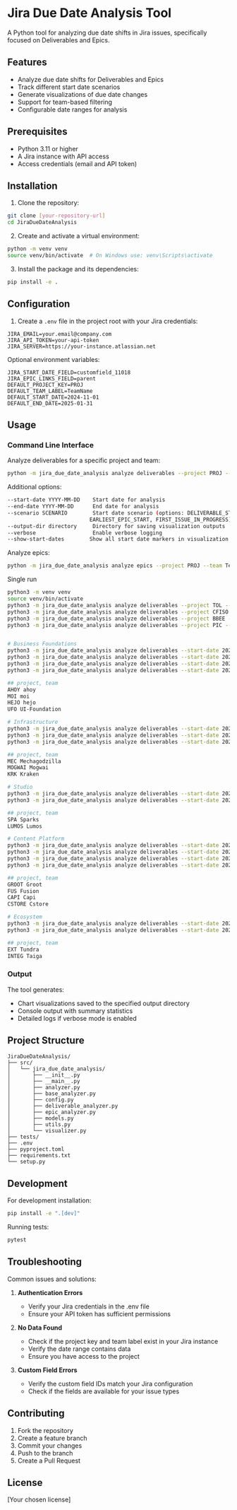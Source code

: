 # Jira Due Date Analysis Tool

A Python tool for analyzing due date shifts in Jira issues, specifically focused on Deliverables and Epics.

## Features

- Analyze due date shifts for Deliverables and Epics
- Track different start date scenarios
- Generate visualizations of due date changes
- Support for team-based filtering
- Configurable date ranges for analysis

## Prerequisites

- Python 3.11 or higher
- A Jira instance with API access
- Access credentials (email and API token)

## Installation

1. Clone the repository:
```bash
git clone [your-repository-url]
cd JiraDueDateAnalysis
```

2. Create and activate a virtual environment:
```bash
python -m venv venv
source venv/bin/activate  # On Windows use: venv\Scripts\activate
```

3. Install the package and its dependencies:
```bash
pip install -e .
```

## Configuration

1. Create a `.env` file in the project root with your Jira credentials:
```env
JIRA_EMAIL=your.email@company.com
JIRA_API_TOKEN=your-api-token
JIRA_SERVER=https://your-instance.atlassian.net
```

Optional environment variables:
```env
JIRA_START_DATE_FIELD=customfield_11018
JIRA_EPIC_LINKS_FIELD=parent
DEFAULT_PROJECT_KEY=PROJ
DEFAULT_TEAM_LABEL=TeamName
DEFAULT_START_DATE=2024-11-01
DEFAULT_END_DATE=2025-01-31
```

## Usage

### Command Line Interface

Analyze deliverables for a specific project and team:
```bash
python -m jira_due_date_analysis analyze deliverables --project PROJ --team TeamName
```

Additional options:
```bash
--start-date YYYY-MM-DD    Start date for analysis
--end-date YYYY-MM-DD      End date for analysis
--scenario SCENARIO        Start date scenario (options: DELIVERABLE_START_DATE, 
                          EARLIEST_EPIC_START, FIRST_ISSUE_IN_PROGRESS)
--output-dir directory     Directory for saving visualization outputs
--verbose                  Enable verbose logging
--show-start-dates        Show all start date markers in visualization
```

Analyze epics:
```bash
python -m jira_due_date_analysis analyze epics --project PROJ --team TeamName
```

Single run
```bash
python3 -m venv venv
source venv/bin/activate 
python3 -m jira_due_date_analysis analyze deliverables --project TOL --team Tolkien --start-date 2025-03-01 --end-date 2025-04-01
python3 -m jira_due_date_analysis analyze deliverables --project CFISO --team Isotopes --start-date 2025-03-01 --end-date 2025-04-01
python3 -m jira_due_date_analysis analyze deliverables --project BBEE --team Bumblebee --start-date 2025-03-01 --end-date 2025-04-01
python3 -m jira_due_date_analysis analyze deliverables --project PIC --team Picard --start-date 2025-03-01 --end-date 2025-04-01


# Business Foundations
python3 -m jira_due_date_analysis analyze deliverables --start-date 2025-02-01 --end-date 2025-04-04 --output-dir output/BizFoundations --project AHOY --team ahoy
python3 -m jira_due_date_analysis analyze deliverables --start-date 2025-02-01 --end-date 2025-04-04 --output-dir output/BizFoundations --project MOI --team moi
python3 -m jira_due_date_analysis analyze deliverables --start-date 2025-02-01 --end-date 2025-04-04 --output-dir output/BizFoundations --project HEJO --team hejo
python3 -m jira_due_date_analysis analyze deliverables --start-date 2025-02-01 --end-date 2025-04-04 --output-dir output/BizFoundations --project UFO --team UI-Foundation

## project, team
AHOY ahoy
MOI moi
HEJO hejo
UFO UI-Foundation

# Infrastructure
python3 -m jira_due_date_analysis analyze deliverables --start-date 2025-02-01 --end-date 2025-04-04 --output-dir output/Infrastructure --project MEC --team Mechagodzilla
python3 -m jira_due_date_analysis analyze deliverables --start-date 2025-02-01 --end-date 2025-04-04 --output-dir output/Infrastructure --project MOGWAI --team Mogwai
python3 -m jira_due_date_analysis analyze deliverables --start-date 2025-02-01 --end-date 2025-04-04 --output-dir output/Infrastructure --project KRK --team Kraken

## project, team
MEC Mechagodzilla
MOGWAI Mogwai
KRK Kraken

# Studio
python3 -m jira_due_date_analysis analyze deliverables --start-date 2025-02-01 --end-date 2025-04-04 --output-dir output/Studio --project SPA --team Sparks
python3 -m jira_due_date_analysis analyze deliverables --start-date 2025-02-01 --end-date 2025-04-04 --output-dir output/Studio --project LUMOS --team Lumos

## project, team
SPA Sparks
LUMOS Lumos

# Content Platform
python3 -m jira_due_date_analysis analyze deliverables --start-date 2025-02-01 --end-date 2025-04-04 --output-dir output/CP --project GROOT --team Groot
python3 -m jira_due_date_analysis analyze deliverables --start-date 2025-02-01 --end-date 2025-04-04 --output-dir output/CP --project FUS --team Fusion
python3 -m jira_due_date_analysis analyze deliverables --start-date 2025-02-01 --end-date 2025-04-04 --output-dir output/CP --project CAPI --team Capi
python3 -m jira_due_date_analysis analyze deliverables --start-date 2025-02-01 --end-date 2025-04-04 --output-dir output/CP --project CSTORE --team Cstore

## project, team
GROOT Groot
FUS Fusion
CAPI Capi
CSTORE Cstore

# Ecosystem
python3 -m jira_due_date_analysis analyze deliverables --start-date 2025-02-01 --end-date 2025-04-04 --output-dir output/Ecosystem --project EXT --team Tundra
python3 -m jira_due_date_analysis analyze deliverables --start-date 2025-02-01 --end-date 2025-04-04 --output-dir output/Ecosystem --project INTEG --team Taiga

## project, team
EXT Tundra
INTEG Taiga
```

### Output

The tool generates:
- Chart visualizations saved to the specified output directory
- Console output with summary statistics
- Detailed logs if verbose mode is enabled

## Project Structure

```
JiraDueDateAnalysis/
├── src/
│   └── jira_due_date_analysis/
│       ├── __init__.py
│       ├── __main__.py
│       ├── analyzer.py
│       ├── base_analyzer.py
│       ├── config.py
│       ├── deliverable_analyzer.py
│       ├── epic_analyzer.py
│       ├── models.py
│       ├── utils.py
│       └── visualizer.py
├── tests/
├── .env
├── pyproject.toml
├── requirements.txt
└── setup.py
```

## Development

For development installation:
```bash
pip install -e ".[dev]"
```

Running tests:
```bash
pytest
```

## Troubleshooting

Common issues and solutions:

1. **Authentication Errors**
   - Verify your Jira credentials in the .env file
   - Ensure your API token has sufficient permissions

2. **No Data Found**
   - Check if the project key and team label exist in your Jira instance
   - Verify the date range contains data
   - Ensure you have access to the project

3. **Custom Field Errors**
   - Verify the custom field IDs match your Jira configuration
   - Check if the fields are available for your issue types

## Contributing

1. Fork the repository
2. Create a feature branch
3. Commit your changes
4. Push to the branch
5. Create a Pull Request

## License

[Your chosen license]